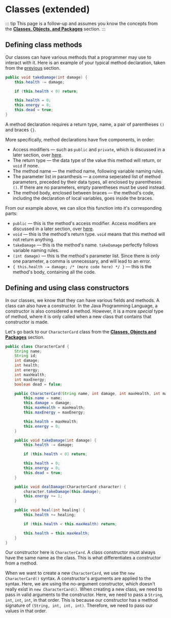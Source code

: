 # Classes (extended)

::: tip
This page is a follow-up and assumes you know the concepts from the [**Classes, Objects, and Packages**](../2/classes-objects-packages.html) section.
:::

## Defining class methods
Our classes can have various methods that a programmer may use to interact with it. Here is an example of your typical method declaration, taken from the [previous](../2/classes-objects-packages.html) section.
```java
public void takeDamage(int damage) {
	this.health -= damage;

	if (this.health < 0) return;

	this.health = 0;
	this.energy = 0;
	this.dead = true;
}
```
A method declaration requires a return type, name, a pair of parentheses `()` and braces `{}`.

More specifically, method declarations have five components, in order:
- Access modifiers — such as `public` and `private`, which is discussed in a later section, over [here](../2/oop.html#access-modifiers).
- The return type — the data type of the value this method will return, or `void` if none.
- The method name — the method name, following variable naming rules. 
- The parameter list in paranthesis — a comma seperated list of method parameters, preceded by their data types, all enclosed by parentheses `()`. If there are no parameters, empty parentheses must be used instead.
- The method body, enclosed between braces — the method's code, including the declaration of local variables, goes inside the braces.

From our example above, we can slice this function into it's corresponding parts:
- `public` — this is the method's access modifier. Access modifiers are discussed in a later section, over [here](../2/oop.html#access-modifiers).
- `void` — this is the method's return type. `void` means that this method will not return anything.
- `takeDamage` — this is the method's name. `takeDamage` perfectly follows variable naming rules.
- `(int damage)` — this is the method's parameter list. Since there is only one parameter, a comma is unnecessary, and will lead to an error.
- `{ this.health -= damage; /* (more code here) */ }` — this is the method's body, containing all the code.

## Defining and using class constructors 
In our classes, we know that they can have various fields and methods. A class can also have a constructor. In the Java Programming Language, a constructor is also considered a method. However, it is a more *special* type of method, where it is only called when a new class that contains that constructor is made.

Let's go back to our `CharacterCard` class from the [**Classes, Objects and Packages**](../2/classes-objects-packages) section.
```java
public class CharacterCard {
	String name;
	String id;
	int damage;
	int health;
	int energy;
	int maxHealth;
	int maxEnergy;
	boolean dead = false;

	public CharacterCard(String name, int damage, int maxHealth, int maxEnergy) {
		this.name = name;
		this.damage = damage;
		this.maxHealth = maxHealth;
		this.maxEnergy = maxEnergy;

		this.health = maxHealth;
		this.energy = 0;
	}

	public void takeDamage(int damage) {
		this.health -= damage;

		if (this.health < 0) return;

		this.health = 0;
		this.energy = 0;
		this.dead = true;
	}

	public void dealDamage(CharacterCard character) {
		character.takeDamage(this.damage);
		this.energy += 1;
	}

	public void heal(int healing) {
		this.health += healing;

		if (this.health < this.maxHealth) return;

		this.health = this.maxHealth;
	}
}
```
Our constructor here is `CharacterCard`. A class constructor must always have the same name as the class. This is what differentiates a constructor from a method.

When we want to create a new `CharacterCard`, we use the `new CharacterCard()` syntax. A constructor's arguments are applied to the syntax. Here, we are using the no-argument constructor, which doesn't really exist in `new CharacterCard()`. When creating a new class, we need to pass in valid arguments to the constructor. Here, we need to pass a `String`, `int`, `int`, `int`, in that order. This is because our constructor has a method signature of `(String, int, int, int)`. Therefore, we need to pass our values in that order.